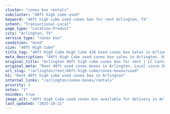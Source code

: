 ```yaml
---
cluster: "conex box rentals"
subcluster: "40ft high cube used"
keyword: "40ft high cube used conex box for rent Arlington, TX"
intent: "Transactional-Local"
page_type: "Location-Product"
city: "Arlington, TX"
service_type: "conex box"
condition: "Used"
size: "40ft High Cube"
title_tag: "40ft High Cube High Cube 436 Used conex box Sales in Arlington | LC Container"
meta_description: "40ft High Cube used conex box sales in Arlington. High cube containers with extra height. Fast delivery, competitive pricing. Serving conex boxes area. Quote ID: 67V. Call (214) 524-4168 for your free quote today."
original_title: "Arlington 40ft high cube conex box for rent | LC Container"
original_meta: "Rent 40ft used conex boxes in Arlington. Local since 2003. Flexible rental terms. Same-week delivery available. Get your free quote — call (214) 524-4168 today."
url_slug: "/arlington/rent/40ft-high-cube/conex-boxes/used"
h1: "Rent 40ft high cube used conex box in Arlington"
internal_links: "/arlington/conex-boxes/rentals"
priority: 3
notes: "1"
noindex: true
image_alt: "40ft High Cube used conex box available for delivery in Arlington"
last_updated: "2025-10-21"
---
```


<!-- TODO: Add unique city/inventory copy, images, and internal links here. -->
